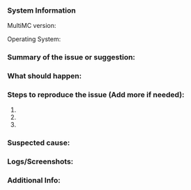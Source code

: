 <!--
Before submitting this issue, please make sure you have:

 1. Filled out this form completely, the only optional field is "additional info".
	- Use as many details as possible and state the problem clearly.
 2. Proof-read your ENTIRE issue report.
	- Grammar and spelling mistakes make issue reports harder to understand.
 3. Made sure your problem is not caused by an issue in your own modpack.
	- We provide support for MultiMC, not your modpack. Problems with your modpack will be ignored.
 4. Given the issue a descriptive title.
	- A good title includes a brief summary of the issue and avoids things such as "Help" and "What?!".
 5. Place all information below the ### lines
 - It makes the issue look pretty
-->

### System Information

MultiMC version:

Operating System:

### Summary of the issue or suggestion:


### What should happen:


### Steps to reproduce the issue (Add more if needed):

1.

2.

3.

### Suspected cause:


### Logs/Screenshots:


### Additional Info:

